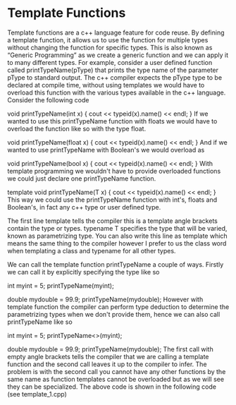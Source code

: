# Template Functions

Template functions are a c++ language feature for code reuse. By defining a template function, it allows us to use the function for multiple types without changing the function for specific types. This is also known as “Generic Programming” as we create a generic function and we can apply it to many different types. For example, consider a user defined function called printTypeName(pType) that prints the type name of the parameter pType to standard output. The c++ compiler expects the pType type to be declared at compile time, without using templates we would have to overload this function with the various types available in the c++ language. Consider the following code

void printTypeName(int x) {
	cout << typeid(x).name() << endl;
}
If we wanted to use this printTypeName function with floats we would have to overload the function like so with the type float.

void printTypeName(float x) {
	cout << typeid(x).name() << endl;
}
And if we wanted to use printTypeName with Boolean's we would overload as

void printTypeName(bool x) {
	cout << typeid(x).name() << endl;
}
With template programming we wouldn't have to provide overloaded functions we could just declare one printTypeName function.

template<typename T>
void printTypeName(T x) {
	cout << typeid(x).name() << endl;
}
This way we could use the printTypeName function with int's, floats and Boolean's, in fact any c++ type or user defined type.

The first line template<typename T> tells the compiler this is a template angle brackets contain the type or types. typename T specifies the type that will be varied, known as parametrizing type. You can also write this line as template<class T> which means the same thing to the compiler however I prefer to us the class word when templating a class and typename for all other types.

We can call the template function printTypeName a couple of ways. Firstly we can call it by explicitly specifying the type like so

int myint = 5;
printTypeName<int>(myint);

double mydouble = 99.9;
printTypeName<double>(mydouble);
However with template function the compiler can perform type deduction to determine the parametrizing types when we don't provide them, hence we can also call printTypeName like so

int myint = 5;
printTypeName<>(myint);

double mydouble = 99.9;
printTypeName(mydouble);
The first call with empty angle brackets tells the compiler that we are calling a template function and the second call leaves it up to the compiler to infer. The problem is with the second call you cannot have any other functions by the same name as function templates cannot be overloaded but as we will see they can be specialized. The above code is shown in the following code (see template_1.cpp)
